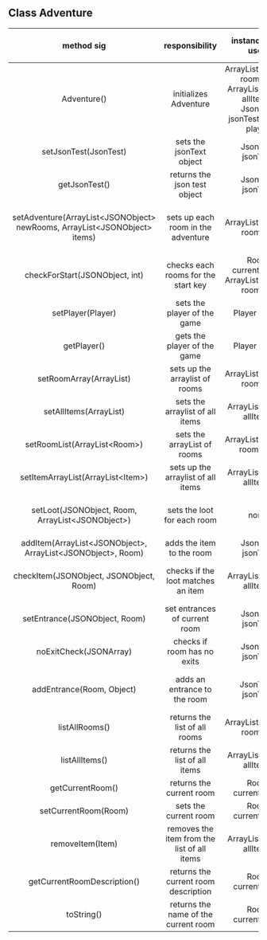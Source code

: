 ## Class Adventure

| method sig | responsibility | instance vars used | other class methods called | objects used with method calls | lines of code |
|:----------:|:--------------:|:------------------:|:--------------------------:|:------------------------------:|:-------------:|
|Adventure()|initializes Adventure|ArrayList\<Room> roomList, ArrayList\<Item> allItems, JsonTest jsonTest, Player player|none|none|6|
|setJsonTest(JsonTest)|sets the jsonText object|JsonTest jsonTest|none|none|3|
|getJsonTest()|returns the json test object|JsonTest jsonTest|none|none|3|
|setAdventure(ArrayList\<JSONObject> newRooms, ArrayList\<JSONObject> items)|sets up each room in the adventure|ArrayList\<Room> roomList|setRoomArrayList(ArrayList\<JSONObject>), checkForStart(JSONObject, int), setLoot(JSONObject, Room, ArrayList\<JSONObject>), setEntrance(JSONObject, Room)|ArrayList\<Room> roomList, ArrayList\<JSONObject> newRooms|11|
|checkForStart(JSONObject, int)|checks each rooms for the start key|Room currentRoom, ArrayList\<Room> roomList|JSONObject roomObject, ArrayList\<Room> roomList|5|
|setPlayer(Player)|sets the player of the game|Player player|none|none|3|
|getPlayer()|gets the player of the game|Player player|none|none|3|
setRoomArray(ArrayList<JSONObject>)|sets up the arraylist of rooms|ArrayList\<Room> roomList|none|ArrayList\<Room> roomList|7|
|setAllItems(ArrayList<Item>)|sets the arraylist of all items|ArrayList\<Item> allItems|none|none|3|
|setRoomList(ArrayList\<Room>)|sets the arrayList of rooms|ArrayList\<Room> roomsList|none|none|3|
|setItemArrayList(ArrayList\<Item>)|sets up the arraylist of all items|ArrayList\<Item> allItems|none|none|3|
setLoot(JSONObject, Room, ArrayList\<JSONObject>)|sets the loot for each room|none|addItem(ArrayList\<JSONObject>, ArrayList\<JSONObject>, Room)|JSONObject roomObject, ArrayList\<JSONObject> roomItems|10|
|addItem(ArrayList\<JSONObject>, ArrayList\<JSONObject>, Room)|adds the item to the room|JsonTest jsonTest|checkItem(JSONObject, JSONObject, Room)|JsonTest jsonTest|12|
|checkItem(JSONObject, JSONObject, Room)|checks if the loot matches an item|ArrayList\<Item> allItems|none|JSONObject item, JSONObject loot, ArrayList\<Item> allItems|11|
|setEntrance(JSONObject, Room)|set entrances of current room|JsonTest jsonTest|noExitCheck(JSONArray), addEntrance(Room, Object)|JSONObject roomObject|11|
|noExitCheck(JSONArray)|checks if room has no exits|JsonTest jsonTest|none|JSONArray entrances, JsonTest jsonTest|5|
|addEntrance(Room, Object)|adds an entrance to the room|JsonTest, jsonTest|none|JSONObject entrance, Room connectedRoom, Room tempRoom, JsonTest jsonTest|11|
|listAllRooms()|returns the list of all rooms|ArrayList\<Room> roomList|none|none|3|
|listAllItems()|returns the list of all items|ArrayList\<Item> allItems|none|none|3|
|getCurrentRoom()|returns the current room|Room currentRoom|none|none|3|
|setCurrentRoom(Room)|sets the current room|Room currentRoom|none|none|3|
|removeItem(Item)|removes the item from the list of all items|ArrayList\<Item> allItems|none|Item tempItem, Item item, ArrayList\<Item> allItems|9|
|getCurrentRoomDescription()|returns the current room description|Room currentRoom|none|Room currentRoom|3|
|toString()|returns the name of the current room|Room currentRoom|none|none|3|
